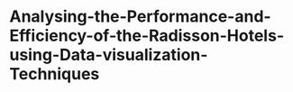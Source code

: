 # Analysing-the-Performance-and-Efficiency-of-the-Radisson-Hotels-using-Data-visualization-Techniques